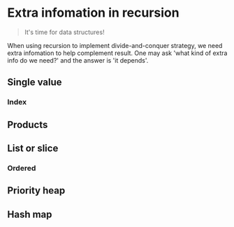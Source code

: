 # Extra infomation in recursion
> It's time for data structures!

When using recursion to implement divide-and-conquer strategy, we need extra infomation to help complement result.
One may ask 'what kind of extra info do we need?' and the answer is 'it depends'.

## Single value
### Index

## Products

## List or slice
### Ordered

## Priority heap

## Hash map


